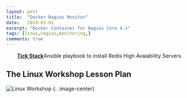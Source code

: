 ```yaml
---
layout: post
title:  "Docker Nagios Monitor"
date:   2019-03-01
excerpt: "Docker Container for Nagios Core 4.x"
tags: [linux,nagios,monitoring,]
comments: true
---
```


<center><a href="https://github.com/tmeralus/ansible-role-redis-sentinel-HA"><b>Tick Stack</b></a>Ansible playbook to install Redis High Avaiability Servers </center>

## The Linux Workshop Lesson Plan
![Linux Workshop](https://github.com/tmeralus/tedley.me/blob/master/assets/img/blog/linux-workshop.jpg)
{: .image-center}
 
